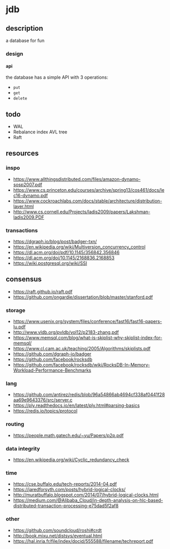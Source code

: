 # jdb

## description
a database for fun

### design
#### api
the database has a simple API with 3 operations:
- `put`
- `get`
- `delete`

## todo
- WAL
- Rebalance index AVL tree
- Raft

## resources
### inspo
- https://www.allthingsdistributed.com/files/amazon-dynamo-sosp2007.pdf
- https://www.cs.princeton.edu/courses/archive/spring13/cos461/docs/lec16-dynamo.pdf
- https://www.cockroachlabs.com/docs/stable/architecture/distribution-layer.html
- http://www.cs.cornell.edu/Projects/ladis2009/papers/Lakshman-ladis2009.PDF
### transactions
- https://dgraph.io/blog/post/badger-txn/
- https://en.wikipedia.org/wiki/Multiversion_concurrency_control
- https://dl.acm.org/doi/pdf/10.1145/356842.356846
- https://dl.acm.org/doi/10.1145/2168836.2168853
- https://wiki.postgresql.org/wiki/SSI
## consensus
- https://raft.github.io/raft.pdf
- https://github.com/ongardie/dissertation/blob/master/stanford.pdf
### storage
- https://www.usenix.org/system/files/conference/fast16/fast16-papers-lu.pdf
- http://www.vldb.org/pvldb/vol12/p2183-zhang.pdf
- https://www.memsql.com/blog/what-is-skiplist-why-skiplist-index-for-memsql/
- https://www.cl.cam.ac.uk/teaching/2005/Algorithms/skiplists.pdf
- https://github.com/dgraph-io/badger
- https://github.com/facebook/rocksdb
- https://github.com/facebook/rocksdb/wiki/RocksDB-In-Memory-Workload-Performance-Benchmarks
### lang
- https://github.com/antirez/redis/blob/96a54866ab4694cf338af0441f28aa69e9643376/src/server.c
- https://ply.readthedocs.io/en/latest/ply.html#parsing-basics
- https://redis.io/topics/protocol
### routing
- https://people.math.gatech.edu/~yu/Papers/p2p.pdf
### data integrity
- https://en.wikipedia.org/wiki/Cyclic_redundancy_check
### time
- https://cse.buffalo.edu/tech-reports/2014-04.pdf
- https://jaredforsyth.com/posts/hybrid-logical-clocks/
- http://muratbuffalo.blogspot.com/2014/07/hybrid-logical-clocks.html
- https://medium.com/@Alibaba_Cloud/in-depth-analysis-on-hlc-based-distributed-transaction-processing-e75dad5f2af8
### other
- https://github.com/soundcloud/roshi#crdt
- http://book.mixu.net/distsys/eventual.html
- https://hal.inria.fr/file/index/docid/555588/filename/techreport.pdf